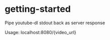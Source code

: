 # getting-started

Pipe youtube-dl stdout back as server response

Usage:
localhost:8080/{video_url}
